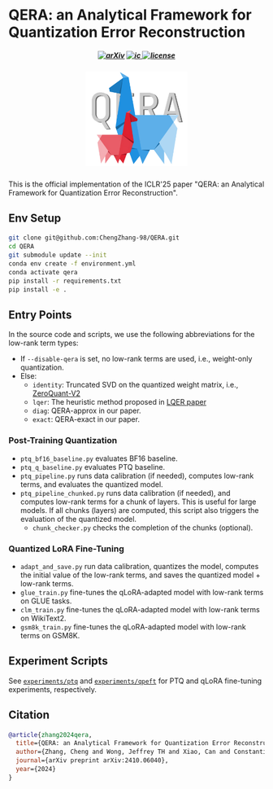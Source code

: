 # QERA: an Analytical Framework for Quantization Error Reconstruction

<h5 align="center">

[![arXiv](https://img.shields.io/badge/arXiv-2410.06040-b31b1b.svg)](https://arxiv.org/abs/2410.06040)
[![ic](https://img.shields.io/badge/Imperial-DeepWokLab-0D80D8)
](https://deepwok.github.io/)
[![license](https://img.shields.io/badge/License-Apache%202.0-D22128.svg)](/LICENSE)

</h5>


<h5 align="center">
<img src="./docs/logo.png" width="200">
</h5>

This is the official implementation of the ICLR'25 paper "QERA: an Analytical Framework for Quantization Error Reconstruction".

## Env Setup

```bash
git clone git@github.com:ChengZhang-98/QERA.git
cd QERA
git submodule update --init
conda env create -f environment.yml
conda activate qera
pip install -r requirements.txt
pip install -e .
```

## Entry Points

In the source code and scripts, we use the following abbreviations for the low-rank term types:
- If `--disable-qera` is set, no low-rank terms are used, i.e., weight-only quantization.
- Else:
    - `identity`: Truncated SVD on the quantized weight matrix, i.e., [ZeroQuant-V2](https://arxiv.org/abs/2303.08302)
    - `lqer`: The heuristic method proposed in [LQER paper](https://arxiv.org/abs/2402.02446)
    - `diag`: QERA-approx in our paper.
    - `exact`: QERA-exact in our paper.


### Post-Training Quantization

- `ptq_bf16_baseline.py` evaluates BF16 baseline.
- `ptq_q_baseline.py` evaluates PTQ baseline.
- `ptq_pipeline.py` runs data calibration (if needed), computes low-rank terms, and evaluates the quantized model.
- `ptq_pipeline_chunked.py` runs data calibration (if needed), and computes low-rank terms for a chunk of layers. This is useful for large models. If all chunks (layers) are computed, this script also triggers the evaluation of the quantized model.
    - `chunk_checker.py` checks the completion of the chunks (optional).

### Quantized LoRA Fine-Tuning

- `adapt_and_save.py` run data calibration, quantizes the model, computes the initial value of the low-rank terms, and saves the quantized model + low-rank terms.
- `glue_train.py` fine-tunes the qLoRA-adapted model with low-rank terms on GLUE tasks.
- `clm_train.py` fine-tunes the qLoRA-adapted model with low-rank terms on WikiText2.
- `gsm8k_train.py` fine-tunes the qLoRA-adapted model with low-rank terms on GSM8K.

## Experiment Scripts

See [`experiments/ptq`](/experiments/ptq/) and [`experiments/qpeft`](/experiments/qpeft/) for PTQ and qLoRA fine-tuning experiments, respectively.

## Citation

```bibtex
@article{zhang2024qera,
  title={QERA: an Analytical Framework for Quantization Error Reconstruction},
  author={Zhang, Cheng and Wong, Jeffrey TH and Xiao, Can and Constantinides, George A and Zhao, Yiren},
  journal={arXiv preprint arXiv:2410.06040},
  year={2024}
}
```